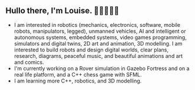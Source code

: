 ## Hullo there, I'm Louise. 🙂🙂🙂🙂🤖
- I am interested in robotics (mechanics, electronics, software, mobile robots, manipulators, legged), unmanned vehicles, AI and intelligent or autonomous systems, embedded systems, video games programming, simulators and digital twins, 2D art and animation, 3D modelling. I am interested to build robots and design digital worlds, clear plans, research, diagrams, peaceful music, and beautiful animations and art and comics.
- I'm currently working on a Rover simulation in Gazebo Fortress and on a real life platform, and a C++ chess game with SFML.
- I am learning more C++, robotics, and 3D modelling.

<!--
**fruffers/fruffers** is a ✨ _special_ ✨ repository because its `README.md` (this file) appears on your GitHub profile.

Here are some ideas to get you started:

- 🔭 I’m currently working on ...
- 🌱 I’m currently learning ...
- 👯 I’m looking to collaborate on ...
- 🤔 I’m looking for help with ...
- 💬 Ask me about ...
- 📫 How to reach me: ...
- 😄 Pronouns: ...
- ⚡ Fun fact: ...
-->
